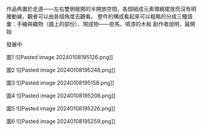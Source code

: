 
作品佈置於走道——左右雙側敞開的半開放空間，各個組成元素環繞擺放而沒有明確動線，觀者可以由各個角度去觀看。
整件的構成看起來可以粗略的分成三種語彙：手繪與織物（牆上的部份）、現成物——拒馬、噴漆的木板
創作者說明，最開始

發展中


圖1
![[Pasted image 20240108195126.png]]

圖2
![[Pasted image 20240108195248.png]]

圖3
![[Pasted image 20240108195158.png]]

圖4
![[Pasted image 20240108195206.png]]

圖5
![[Pasted image 20240108195226.png]]

圖6
![[Pasted image 20240108195259.png]]